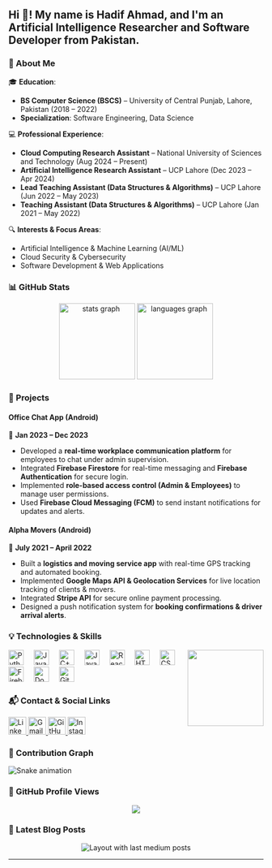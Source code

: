 <h2 align="left">Hi 👋! My name is Hadif Ahmad, and I'm an Artificial Intelligence Researcher and Software Developer from Pakistan.</h2>

### 📌 About Me
🎓 **Education**:  
- **BS Computer Science (BSCS)** – University of Central Punjab, Lahore, Pakistan (2018 – 2022)  
- **Specialization**: Software Engineering, Data Science  

💻 **Professional Experience**:  
- **Cloud Computing Research Assistant** – National University of Sciences and Technology (Aug 2024 – Present)  
- **Artificial Intelligence Research Assistant** – UCP Lahore (Dec 2023 – Apr 2024)  
- **Lead Teaching Assistant (Data Structures & Algorithms)** – UCP Lahore (Jun 2022 – May 2023)  
- **Teaching Assistant (Data Structures & Algorithms)** – UCP Lahore (Jan 2021 – May 2022)  

🔍 **Interests & Focus Areas**:  
- Artificial Intelligence & Machine Learning (AI/ML)  
- Cloud Security & Cybersecurity  
- Software Development & Web Applications  

### 📊 GitHub Stats

<div align="center">
  <img src="https://github-readme-stats.vercel.app/api?username=hadify&hide_title=false&hide_rank=false&show_icons=true&include_all_commits=true&count_private=true&disable_animations=false&theme=dracula&locale=en&hide_border=false" height="150" alt="stats graph"  />
  <img src="https://github-readme-stats.vercel.app/api/top-langs?username=hadify&locale=en&hide_title=false&layout=compact&card_width=320&langs_count=5&theme=dracula&hide_border=false" height="150" alt="languages graph"  />
</div>

### 🚀 Projects

#### **Office Chat App (Android)**
📅 **Jan 2023 – Dec 2023**  
- Developed a **real-time workplace communication platform** for employees to chat under admin supervision.  
- Integrated **Firebase Firestore** for real-time messaging and **Firebase Authentication** for secure login.  
- Implemented **role-based access control (Admin & Employees)** to manage user permissions.  
- Used **Firebase Cloud Messaging (FCM)** to send instant notifications for updates and alerts.  

#### **Alpha Movers (Android)**
📅 **July 2021 – April 2022**  
- Built a **logistics and moving service app** with real-time GPS tracking and automated booking.  
- Implemented **Google Maps API & Geolocation Services** for live location tracking of clients & movers.  
- Integrated **Stripe API** for secure online payment processing.  
- Designed a push notification system for **booking confirmations & driver arrival alerts**.  

### 💡 Technologies & Skills

<img align="right" height="150" src="https://i.imgflip.com/65efzo.gif"  />

<div align="left">
  <img src="https://cdn.jsdelivr.net/gh/devicons/devicon/icons/python/python-original.svg" height="30" alt="Python logo"  />
  <img width="12" />
  <img src="https://cdn.jsdelivr.net/gh/devicons/devicon/icons/java/java-original.svg" height="30" alt="Java logo"  />
  <img width="12" />
  <img src="https://cdn.jsdelivr.net/gh/devicons/devicon/icons/cplusplus/cplusplus-original.svg" height="30" alt="C++ logo"  />
  <img width="12" />
  <img src="https://cdn.jsdelivr.net/gh/devicons/devicon/icons/javascript/javascript-original.svg" height="30" alt="JavaScript logo"  />
  <img width="12" />
  <img src="https://cdn.jsdelivr.net/gh/devicons/devicon/icons/react/react-original.svg" height="30" alt="React logo"  />
  <img width="12" />
  <img src="https://cdn.jsdelivr.net/gh/devicons/devicon/icons/html5/html5-original.svg" height="30" alt="HTML5 logo"  />
  <img width="12" />
  <img src="https://cdn.jsdelivr.net/gh/devicons/devicon/icons/css3/css3-original.svg" height="30" alt="CSS3 logo"  />
  <img width="12" />
  <img src="https://cdn.jsdelivr.net/gh/devicons/devicon/icons/firebase/firebase-plain.svg" height="30" alt="Firebase logo"  />
  <img width="12" />
  <img src="https://cdn.jsdelivr.net/gh/devicons/devicon/icons/docker/docker-original.svg" height="30" alt="Docker logo"  />
  <img width="12" />
  <img src="https://cdn.jsdelivr.net/gh/devicons/devicon/icons/git/git-original.svg" height="30" alt="Git logo"  />
</div>

### 📬 Contact & Social Links

<div align="left">
  <a href="https://www.linkedin.com/in/hadify/" target="_blank">
    <img src="https://img.shields.io/static/v1?message=LinkedIn&logo=linkedin&label=&color=0077B5&logoColor=white&labelColor=&style=for-the-badge" height="35" alt="LinkedIn logo"  />
  </a>
  <a href="mailto:hadifahmad2@gmail.com">
    <img src="https://img.shields.io/static/v1?message=Gmail&logo=gmail&label=&color=D14836&logoColor=white&labelColor=&style=for-the-badge" height="35" alt="Gmail logo"  />
  </a>
  <a href="https://github.com/hadify" target="_blank">
    <img src="https://img.shields.io/static/v1?message=GitHub&logo=github&label=&color=181717&logoColor=white&labelColor=&style=for-the-badge" height="35" alt="GitHub logo"  />
  </a>
  <a href="https://www.instagram.com/hadif_tiwana/" target="_blank">
    <img src="https://img.shields.io/static/v1?message=Instagram&logo=instagram&label=&color=E4405F&logoColor=white&labelColor=&style=for-the-badge" height="35" alt="Instagram logo"  />
  </a>
</div>

### 🐍 Contribution Graph

<img src="https://raw.githubusercontent.com/hadify/hadify/output/snake.svg" alt="Snake animation" />

### 🌟 GitHub Profile Views

<div align="center">
  <img src="https://profile-counter.glitch.me/hadify/count.svg?"  />
</div>

### 📢 Latest Blog Posts

<div align="center">
  <img src="https://github-read-medium-git-main.pahlevikun.vercel.app/latest?limit=4" alt="Layout with last medium posts"  />
</div>

---
